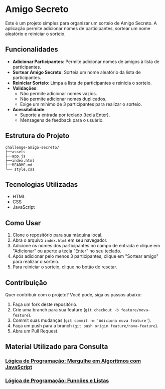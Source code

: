 # Amigo Secreto

Este é um projeto simples para organizar um sorteio de Amigo Secreto. A aplicação permite adicionar nomes de participantes, sortear um nome aleatório e reiniciar o sorteio.

## Funcionalidades

- **Adicionar Participantes**: Permite adicionar nomes de amigos à lista de participantes.
- **Sortear Amigo Secreto**: Sorteia um nome aleatório da lista de participantes.
- **Reiniciar Sorteio**: Limpa a lista de participantes e reinicia o sorteio.
- **Validações**:
  - Não permite adicionar nomes vazios.
  - Não permite adicionar nomes duplicados.
  - Exige um mínimo de 3 participantes para realizar o sorteio.
- **Acessibilidade**:
  - Suporte a entrada por teclado (tecla Enter).
  - Mensagens de feedback para o usuário.

## Estrutura do Projeto

```plaintext
challenge-amigo-secreto/
├──assets
├──app.js
├──index.html
├──README.md
└── style.css
```

## Tecnologias Utilizadas

- HTML
- CSS
- JavaScript

## Como Usar

1. Clone o repositório para sua máquina local.
2. Abra o arquivo `index.html` em seu navegador.
3. Adicione os nomes dos participantes no campo de entrada e clique em "Adicionar" ou aperte a tecla "Enter" no seu teclado.
4. Após adicionar pelo menos 3 participantes, clique em "Sortear amigo" para realizar o sorteio.
5. Para reiniciar o sorteio, clique no botão de resetar.

## Contribuição

Quer contribuir com o projeto? Você pode, siga os passos abaixo:

1. Faça um fork deste repositório.
2. Crie uma branch para sua feature (`git checkout -b feature/nova-feature`).
3. Commit suas mudanças (`git commit -m 'Adiciona nova feature'`).
4. Faça um push para a branch (`git push origin feature/nova-feature`).
5. Abra um Pull Request.

## Material Utilizado para Consulta

### [Lógica de Programação: Mergulhe em Algoritmos com JavaScript](https://cursos.alura.com.br/course/logica-programacao-mergulhe-programacao-javascript)

### [Lógica de Programação: Funções e Listas](https://cursos.alura.com.br/course/logica-programacao-funcoes-listas)
